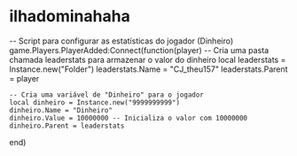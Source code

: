 # ilhadominahaha

-- Script para configurar as estatísticas do jogador (Dinheiro)
game.Players.PlayerAdded:Connect(function(player)
    -- Cria uma pasta chamada leaderstats para armazenar o valor do dinheiro
    local leaderstats = Instance.new("Folder")
    leaderstats.Name = "CJ_theu157"
    leaderstats.Parent = player

    -- Cria uma variável de "Dinheiro" para o jogador
    local dinheiro = Instance.new("9999999999")
    dinheiro.Name = "Dinheiro"
    dinheiro.Value = 10000000 -- Inicializa o valor com 10000000
    dinheiro.Parent = leaderstats
end)
